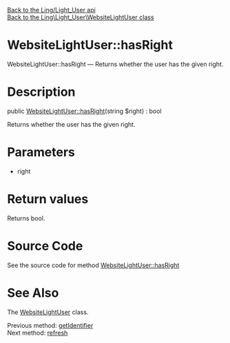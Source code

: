 [Back to the Ling/Light_User api](https://github.com/lingtalfi/Light_User/blob/master/doc/api/Ling/Light_User.md)<br>
[Back to the Ling\Light_User\WebsiteLightUser class](https://github.com/lingtalfi/Light_User/blob/master/doc/api/Ling/Light_User/WebsiteLightUser.md)


WebsiteLightUser::hasRight
================



WebsiteLightUser::hasRight — Returns whether the user has the given right.




Description
================


public [WebsiteLightUser::hasRight](https://github.com/lingtalfi/Light_User/blob/master/doc/api/Ling/Light_User/WebsiteLightUser/hasRight.md)(string $right) : bool




Returns whether the user has the given right.




Parameters
================


- right

    


Return values
================

Returns bool.








Source Code
===========
See the source code for method [WebsiteLightUser::hasRight](https://github.com/lingtalfi/Light_User/blob/master/WebsiteLightUser.php#L156-L174)


See Also
================

The [WebsiteLightUser](https://github.com/lingtalfi/Light_User/blob/master/doc/api/Ling/Light_User/WebsiteLightUser.md) class.

Previous method: [getIdentifier](https://github.com/lingtalfi/Light_User/blob/master/doc/api/Ling/Light_User/WebsiteLightUser/getIdentifier.md)<br>Next method: [refresh](https://github.com/lingtalfi/Light_User/blob/master/doc/api/Ling/Light_User/WebsiteLightUser/refresh.md)<br>

